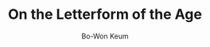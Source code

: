 ---
title: On the Letterform of the Age
author: Bo-Won Keum
link: "https://www.canopycanopycanopy.com/contents/on-the-letterform-of-the-age"
---